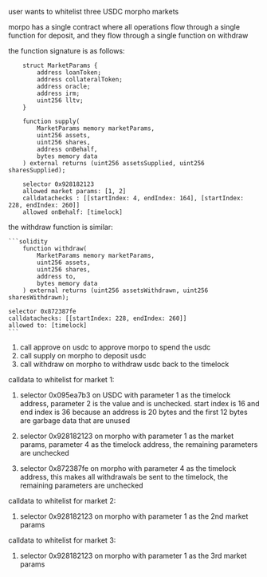 
user wants to whitelist three USDC morpho markets

morpo has a single contract where all operations flow through a single function for deposit, and they flow through a single function on withdraw

the function signature is as follows:

```solidity
    struct MarketParams {
        address loanToken;
        address collateralToken;
        address oracle;
        address irm;
        uint256 lltv;
    }

    function supply(
        MarketParams memory marketParams,
        uint256 assets,
        uint256 shares,
        address onBehalf,
        bytes memory data
    ) external returns (uint256 assetsSupplied, uint256 sharesSupplied);

    selector 0x928182123
    allowed market params: [1, 2]
    calldatachecks : [[startIndex: 4, endIndex: 164], [startIndex: 228, endIndex: 260]]
    allowed onBehalf: [timelock]
```

the withdraw function is similar:
    
    ```solidity
        function withdraw(
            MarketParams memory marketParams,
            uint256 assets,
            uint256 shares,
            address to,
            bytes memory data
        ) external returns (uint256 assetsWithdrawn, uint256 sharesWithdrawn);

    selector 0x872387fe
    calldatachecks: [[startIndex: 228, endIndex: 260]]
    allowed to: [timelock]
    ```

1. call approve on usdc to approve morpo to spend the usdc
2. call supply on morpho to deposit usdc
3. call withdraw on morpho to withdraw usdc back to the timelock

calldata to whitelist for market 1:

1. selector 0x095ea7b3 on USDC with parameter 1 as the timelock address, parameter 2 is the value and is unchecked. start index is 16 and end index is 36 because an address is 20 bytes and the first 12 bytes are garbage data that are unused

2. selector 0x928182123 on morpho with parameter 1 as the market params, parameter 4 as the timelock address, the remaining parameters are unchecked

3. selector 0x872387fe on morpho with parameter 4 as the timelock address, this makes all withdrawals be sent to the timelock, the remaining parameters are unchecked

calldata to whitelist for market 2:

1. selector 0x928182123 on morpho with parameter 1 as the 2nd market params

calldata to whitelist for market 3:

1. selector 0x928182123 on morpho with parameter 1 as the 3rd market params
